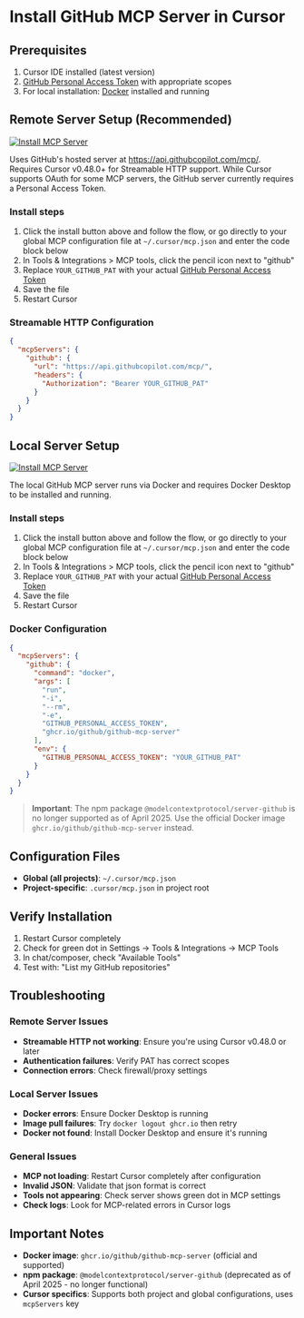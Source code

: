 # Install GitHub MCP Server in Cursor

## Prerequisites

1. Cursor IDE installed (latest version)
2. [GitHub Personal Access Token](https://github.com/settings/personal-access-tokens/new)
   with appropriate scopes
3. For local installation: [Docker](https://www.docker.com/) installed and
   running

## Remote Server Setup (Recommended)

[![Install MCP Server](https://cursor.com/deeplink/mcp-install-dark.svg)](https://cursor.com/install-mcp?name=github&config=eyJ1cmwiOiJodHRwczovL2FwaS5naXRodWJjb3BpbG90LmNvbS9tY3AvIiwiaGVhZGVycyI6eyJBdXRob3JpemF0aW9uIjoiQmVhcmVyIFlPVVJfR0lUSFVCX1BBVCJ9LCJ0eXBlIjoiaHR0cCJ9)

Uses GitHub's hosted server at https://api.githubcopilot.com/mcp/. Requires
Cursor v0.48.0+ for Streamable HTTP support. While Cursor supports OAuth for
some MCP servers, the GitHub server currently requires a Personal Access Token.

### Install steps

1. Click the install button above and follow the flow, or go directly to your
   global MCP configuration file at `~/.cursor/mcp.json` and enter the code
   block below
2. In Tools & Integrations > MCP tools, click the pencil icon next to "github"
3. Replace `YOUR_GITHUB_PAT` with your actual
   [GitHub Personal Access Token](https://github.com/settings/tokens)
4. Save the file
5. Restart Cursor

### Streamable HTTP Configuration

```json
{
  "mcpServers": {
    "github": {
      "url": "https://api.githubcopilot.com/mcp/",
      "headers": {
        "Authorization": "Bearer YOUR_GITHUB_PAT"
      }
    }
  }
}
```

## Local Server Setup

[![Install MCP Server](https://cursor.com/deeplink/mcp-install-dark.svg)](https://cursor.com/install-mcp?name=github&config=eyJjb21tYW5kIjoiZG9ja2VyIiwiYXJncyI6WyJydW4iLCItaSIsIi0tcm0iLCItZSIsIkdJVEhVQl9QRVJTT05BTF9BQ0NFU1NfVE9LRU4iLCJnaGNyLmlvL2dpdGh1Yi9naXRodWItbWNwLXNlcnZlciJdLCJlbnYiOnsiR0lUSFVCX1BFUlNPTkFMX0FDQ0VTU19UT0tFTiI6IllPVVJfR0lUSFVCX1BHVCJ9fQ==)

The local GitHub MCP server runs via Docker and requires Docker Desktop to be
installed and running.

### Install steps

1. Click the install button above and follow the flow, or go directly to your
   global MCP configuration file at `~/.cursor/mcp.json` and enter the code
   block below
2. In Tools & Integrations > MCP tools, click the pencil icon next to "github"
3. Replace `YOUR_GITHUB_PAT` with your actual
   [GitHub Personal Access Token](https://github.com/settings/tokens)
4. Save the file
5. Restart Cursor

### Docker Configuration

```json
{
  "mcpServers": {
    "github": {
      "command": "docker",
      "args": [
        "run",
        "-i",
        "--rm",
        "-e",
        "GITHUB_PERSONAL_ACCESS_TOKEN",
        "ghcr.io/github/github-mcp-server"
      ],
      "env": {
        "GITHUB_PERSONAL_ACCESS_TOKEN": "YOUR_GITHUB_PAT"
      }
    }
  }
}
```

> **Important**: The npm package `@modelcontextprotocol/server-github` is no
> longer supported as of April 2025. Use the official Docker image
> `ghcr.io/github/github-mcp-server` instead.

## Configuration Files

- **Global (all projects)**: `~/.cursor/mcp.json`
- **Project-specific**: `.cursor/mcp.json` in project root

## Verify Installation

1. Restart Cursor completely
2. Check for green dot in Settings → Tools & Integrations → MCP Tools
3. In chat/composer, check "Available Tools"
4. Test with: "List my GitHub repositories"

## Troubleshooting

### Remote Server Issues

- **Streamable HTTP not working**: Ensure you're using Cursor v0.48.0 or later
- **Authentication failures**: Verify PAT has correct scopes
- **Connection errors**: Check firewall/proxy settings

### Local Server Issues

- **Docker errors**: Ensure Docker Desktop is running
- **Image pull failures**: Try `docker logout ghcr.io` then retry
- **Docker not found**: Install Docker Desktop and ensure it's running

### General Issues

- **MCP not loading**: Restart Cursor completely after configuration
- **Invalid JSON**: Validate that json format is correct
- **Tools not appearing**: Check server shows green dot in MCP settings
- **Check logs**: Look for MCP-related errors in Cursor logs

## Important Notes

- **Docker image**: `ghcr.io/github/github-mcp-server` (official and supported)
- **npm package**: `@modelcontextprotocol/server-github` (deprecated as of April
  2025 - no longer functional)
- **Cursor specifics**: Supports both project and global configurations, uses
  `mcpServers` key
